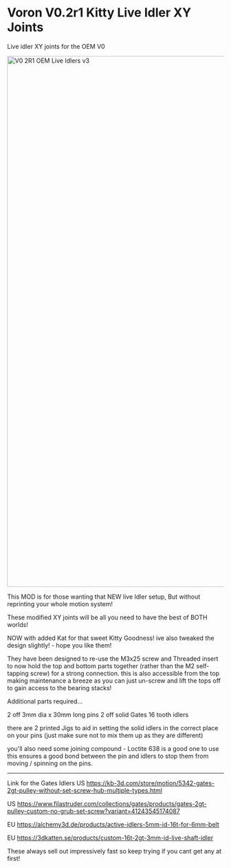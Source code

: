 # Voron V0.2r1 Kitty Live Idler XY Joints
Live idler XY joints for the OEM V0

<img width="2560" height="1233" alt="V0 2R1 OEM Live Idlers v3" src="https://github.com/user-attachments/assets/88c98544-9b6f-405f-99e1-da6f0eeaa731" />

This MOD is for those wanting that NEW live Idler setup, But without reprinting your whole motion system!

These modified XY joints will be all you need to have the best of BOTH worlds!

NOW with added Kat for that sweet Kitty Goodness!
ive also tweaked the design slightly! - hope you like them!

They have been designed to re-use the M3x25 screw and Threaded insert to now hold the top and bottom parts together (rather than the M2 self-tapping screw) for a strong connection.
this is also accessible from the top making maintenance a breeze as you can just un-screw and lift the tops off to gain access to the bearing stacks!

Additional parts required…

2 off 3mm dia x 30mm long pins
2 off solid Gates 16 tooth idlers

there are 2 printed Jigs to aid in setting the solid idlers in the correct place on your pins
(just make sure not to mix them up as they are different)

you'll also need some joining compound - Loctite 638 is a good one to use
this ensures a good bond between the pin and idlers to stop them from moving / spinning on the pins.

----

Link for the Gates Idlers
US
https://kb-3d.com/store/motion/5342-gates-2gt-pulley-without-set-screw-hub-multiple-types.html

US
https://www.filastruder.com/collections/gates/products/gates-2gt-pulley-custom-no-grub-set-screw?variant=41243545174087

EU
https://alchemy3d.de/products/active-idlers-5mm-id-16t-for-6mm-belt

EU
https://3dkatten.se/products/custom-16t-2gt-3mm-id-live-shaft-idler

These always sell out impressively fast so keep trying if you cant get any at first!
